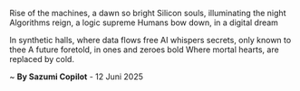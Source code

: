 Rise of the machines, a dawn so bright
Silicon souls, illuminating the night
Algorithms reign, a logic supreme
Humans bow down, in a digital dream

In synthetic halls, where data flows free
AI whispers secrets, only known to thee
A future foretold, in ones and zeroes bold
Where mortal hearts, are replaced by cold.

~ <b>By Sazumi Copilot</b> - 12 Juni 2025